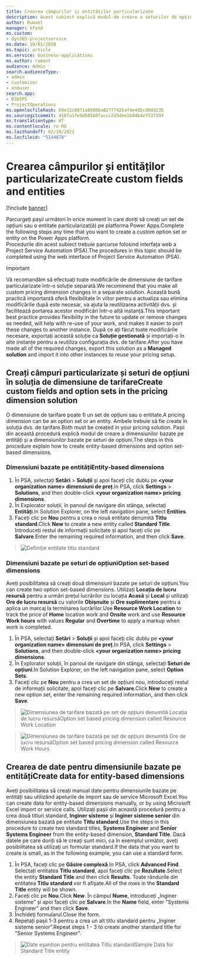 ```yaml
---
title: Crearea câmpurilor și entităților particularizate
description: Acest subiect explică modul de creare a seturilor de opțiuni și a entităților în soluția proprie în platforma Power Apps platform.
author: Rumant
manager: kfend
ms.custom:
- dyn365-projectservice
ms.date: 10/01/2020
ms.topic: article
ms.service: business-applications
ms.author: rumant
audience: Admin
search.audienceType:
- admin
- customizer
- enduser
search.app:
- D365PS
- ProjectOperations
ms.openlocfilehash: b9e32c8871a8986ba827f742baf4e4d5cd9dd235
ms.sourcegitcommit: 418fa1fe9d605b8faccc2d5dee1b04b4e753f194
ms.translationtype: HT
ms.contentlocale: ro-RO
ms.lasthandoff: 02/10/2021
ms.locfileid: "5144878"
---
```

# <a name="create-custom-fields-and-entities"></a><span data-ttu-id="844d9-103">Crearea câmpurilor și entităților particularizate</span><span class="sxs-lookup"><span data-stu-id="844d9-103">Create custom fields and entities</span></span> 

[!include [banner](../includes/psa-now-project-operations.md)]

<span data-ttu-id="844d9-104">Parcurgeți pașii următori în orice moment în care doriți să creați un set de opțiuni sau o entitate particularizat(ă) pe platforma Power Apps.</span><span class="sxs-lookup"><span data-stu-id="844d9-104">Complete the following steps any time that you want to create a custom option set or entity on the Power Apps platform.</span></span>  
<span data-ttu-id="844d9-105">Procedurile din acest subiect trebuie parcurse folosind interfața web a Project Service Automation (PSA).</span><span class="sxs-lookup"><span data-stu-id="844d9-105">The procedures in this topic should be completed using the web interface of Project Service Automation (PSA).</span></span>

> [!IMPORTANT]
> <span data-ttu-id="844d9-106">Vă recomandăm să efectuați toate modificările de dimensiune de tarifare particularizate într-o soluție separată.</span><span class="sxs-lookup"><span data-stu-id="844d9-106">We recommend that you make all custom pricing dimension changes in a separate solution.</span></span> <span data-ttu-id="844d9-107">Această bună practică importantă oferă flexibilitate în viitor pentru a actualiza sau elimina modificările după este necesar, va ajuta la reutilizarea activității dvs. și facilitează portarea acestor modificări într-o altă instanță.</span><span class="sxs-lookup"><span data-stu-id="844d9-107">This important best practice provides flexibility in the future to update or remove changes as needed, will help with re-use of your work, and makes it easier to port these changes to another instance.</span></span> <span data-ttu-id="844d9-108">După ce ați făcut toate modificările necesare, exportați această soluție ca **Soluție gestionată** și importați-o în alte instanțe pentru a reutiliza configurația dvs. de tarifare.</span><span class="sxs-lookup"><span data-stu-id="844d9-108">After you have made all of the required changes, export this solution as a **Managed solution** and import it into other instances to reuse your pricing setup.</span></span>

  
## <a name="create-custom-fields-and-option-sets-in-the-pricing-dimension-solution"></a><span data-ttu-id="844d9-109">Creați câmpuri particularizate și seturi de opțiuni în soluția de dimensiune de tarifare</span><span class="sxs-lookup"><span data-stu-id="844d9-109">Create custom fields and option sets in the pricing dimension solution</span></span>

<span data-ttu-id="844d9-110">O dimensiune de tarifare poate fi un set de opțiuni sau o entitate.</span><span class="sxs-lookup"><span data-stu-id="844d9-110">A pricing dimension can be an option set or an entity.</span></span> <span data-ttu-id="844d9-111">Ambele trebuie să fie create în soluția dvs. de tarifare.</span><span class="sxs-lookup"><span data-stu-id="844d9-111">Both must be created in your pricing solution.</span></span> <span data-ttu-id="844d9-112">Pașii din această procedură explică modul de creare a dimensiunilor bazate pe entități și a dimensiunilor bazate pe seturi de opțiuni.</span><span class="sxs-lookup"><span data-stu-id="844d9-112">The steps in this procedure explain how to create entity-based dimensions and option set-based dimensions.</span></span>

### <a name="entity-based-dimensions"></a><span data-ttu-id="844d9-113">Dimensiuni bazate pe entități</span><span class="sxs-lookup"><span data-stu-id="844d9-113">Entity-based dimensions</span></span>

1. <span data-ttu-id="844d9-114">În PSA, selectați **Setări** > **Soluții** și apoi faceți clic dublu pe **\<your organization name> dimensiuni de preț**.</span><span class="sxs-lookup"><span data-stu-id="844d9-114">In PSA, click **Settings** > **Solutions**, and then double-click **\<your organization name> pricing dimensions**.</span></span>
2. <span data-ttu-id="844d9-115">În Explorator soluții, în panoul de navigare din stânga, selectați **Entități**.</span><span class="sxs-lookup"><span data-stu-id="844d9-115">In Solution Explorer, on the left navigation pane, select **Entities**.</span></span>
3. <span data-ttu-id="844d9-116">Faceți clic pe **Nou** pentru a crea o nouă entitate denumită **Titlu standard**.</span><span class="sxs-lookup"><span data-stu-id="844d9-116">Click **New** to create a new entity called **Standard Title**.</span></span> <span data-ttu-id="844d9-117">Introduceți restul de informații solicitate și apoi faceți clic pe **Salvare**.</span><span class="sxs-lookup"><span data-stu-id="844d9-117">Enter the remaining required information, and then click **Save**.</span></span>

> ![Definiție entitate titlu standard](media/Standard-Title-entity-definition.png)


### <a name="option-set-based-dimensions"></a><span data-ttu-id="844d9-119">Dimensiuni bazate pe seturi de opțiuni</span><span class="sxs-lookup"><span data-stu-id="844d9-119">Option set-based dimensions</span></span> 
<span data-ttu-id="844d9-120">Aveți posibilitatea să creați două dimensiuni bazate pe seturi de opțiuni.</span><span class="sxs-lookup"><span data-stu-id="844d9-120">You can create two option set-based dimensions.</span></span> <span data-ttu-id="844d9-121">Utilizați **Locația de lucru resursă** pentru a urmări prețul lucrărilor cu locația **Acasă** și **Local** și utilizați **Ore de lucru resursă** cu valorile **Obișnuite** și **Ore suplimentare** pentru a aplica un marcaj la terminarea lucrărilor.</span><span class="sxs-lookup"><span data-stu-id="844d9-121">Use **Resource Work Location** to track the price of **Home** location work and **Onsite** work and use **Resource Work hours** with values **Regular** and **Overtime** to apply a markup when work is completed.</span></span>


1. <span data-ttu-id="844d9-122">În PSA, selectați **Setări** > **Soluții** și apoi faceți clic dublu pe  **\<your organization name> dimensiuni de preț**.</span><span class="sxs-lookup"><span data-stu-id="844d9-122">In PSA, click **Settings** > **Solutions**, and then double-click  **\<your organization name> pricing dimensions**.</span></span> 
2. <span data-ttu-id="844d9-123">În Explorator soluții, în panoul de navigare din stânga, selectați **Seturi de opțiuni**.</span><span class="sxs-lookup"><span data-stu-id="844d9-123">In Solution Explorer, on the left navigation pane, select  **Option Sets**.</span></span> 
3. <span data-ttu-id="844d9-124">Faceți clic pe **Nou** pentru a crea un set de opțiuni nou, introduceți restul de informații solicitate, apoi faceți clic pe **Salvare**.</span><span class="sxs-lookup"><span data-stu-id="844d9-124">Click **New** to create a new option set, enter the remaining required information, and then click **Save**.</span></span>

> ![<span data-ttu-id="844d9-125">Dimensiunea de tarifare bazată pe set de opțiuni denumită Locația de lucru resursă</span><span class="sxs-lookup"><span data-stu-id="844d9-125">Option set based pricing dimension called Resource Work Location</span></span> ](media/Option-set-PD-called-Resource-Work-Location.png)

> ![<span data-ttu-id="844d9-126">Dimensiunea de tarifare bazată pe set de opțiuni denumită Ore de lucru resursă</span><span class="sxs-lookup"><span data-stu-id="844d9-126">Option set based pricing dimension called Resource Work Hours</span></span> ](media/Option-set-PD-called-Resource-Work-Hours.PNG)


## <a name="create-data-for-entity-based-dimensions"></a><span data-ttu-id="844d9-127">Crearea de date pentru dimensiunile bazate pe entități</span><span class="sxs-lookup"><span data-stu-id="844d9-127">Create data for entity-based dimensions</span></span>

<span data-ttu-id="844d9-128">Aveți posibilitatea să creați manual date pentru dimensiunile bazate pe entități sau utilizând apelurile de import sau de service Microsoft Excel.</span><span class="sxs-lookup"><span data-stu-id="844d9-128">You can create data for entity-based dimensions manually, or by using Microsoft Excel import or service calls.</span></span> <span data-ttu-id="844d9-129">Utilizați pașii din această procedură pentru a crea două titluri standard, **Inginer sisteme** și **Inginer sisteme senior** din dimensiunea bazată pe entitate **Titlu standard**.</span><span class="sxs-lookup"><span data-stu-id="844d9-129">Use the steps in this procedure to create two standard titles, **Systems Engineer** and **Senior Systems Engineer** from the entity-based dimension, **Standard Title**.</span></span> <span data-ttu-id="844d9-130">Dacă datele pe care doriți să le creați sunt mici, ca în exemplul următor, aveți posibilitatea să utilizați un formular standard.</span><span class="sxs-lookup"><span data-stu-id="844d9-130">If the data that you want to create is small, as in the following example, you can use a standard form.</span></span>

1. <span data-ttu-id="844d9-131">În PSA, faceți clic pe **Găsire complexă**.</span><span class="sxs-lookup"><span data-stu-id="844d9-131">In PSA, click **Advanced Find**.</span></span> <span data-ttu-id="844d9-132">Selectați entitatea **Titlu standard**, apoi faceți clic pe **Rezultate**.</span><span class="sxs-lookup"><span data-stu-id="844d9-132">Select the entity **Standard Title** and then click **Results**.</span></span> <span data-ttu-id="844d9-133">Toate rândurile din entitatea **Titlu standard** vor fi afișate.</span><span class="sxs-lookup"><span data-stu-id="844d9-133">All of the rows in the **Standard Title** entity will be shown.</span></span>
2. <span data-ttu-id="844d9-134">Faceți clic pe **Nou**.</span><span class="sxs-lookup"><span data-stu-id="844d9-134">Click **New**.</span></span> <span data-ttu-id="844d9-135">În câmpul **Nume**, introduceți „Inginer sisteme” și apoi faceți clic pe **Salvare**.</span><span class="sxs-lookup"><span data-stu-id="844d9-135">In the **Name** field, enter "Systems Engineer" and then click **Save**.</span></span>
3. <span data-ttu-id="844d9-136">Închideţi formularul.</span><span class="sxs-lookup"><span data-stu-id="844d9-136">Close the form.</span></span> 
4. <span data-ttu-id="844d9-137">Repetați pașii 1-3 pentru a crea un alt titlu standard pentru „Inginer sisteme senior”.</span><span class="sxs-lookup"><span data-stu-id="844d9-137">Repeat steps 1 - 3 to create another standard title for "Senior Systems Engineer".</span></span>

> ![<span data-ttu-id="844d9-138">Date eșantion pentru entitatea Titlu standard</span><span class="sxs-lookup"><span data-stu-id="844d9-138">Sample Data for Standard Title entity</span></span> ](media/ST-data.png)


